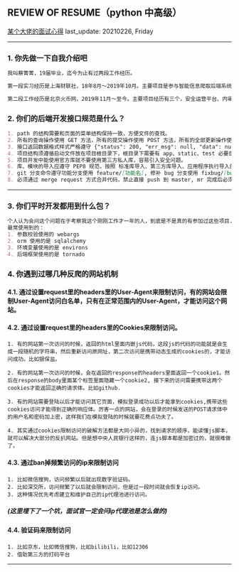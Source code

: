 ## REVIEW OF RESUME（python 中高级）

[某个大佬的面试心得](https://aleiwu.com/post/interview-experience/)                             last_update: 20210226, Friday

------------------

### 1. 你先做一下自我介绍吧

```markdown
我叫蔡箐菁，19届毕业，迄今为止有过两段工作经历。

第一段实习经历是上海财联社，18年8月～2019年10月。主要项目是参与智能信息爬取后端系统的开发，该爬取系统支持 web、微博、微信公众号 的实时信息爬取，后台爬取任务数量级在千万级别，爬取延时在 1min 内。日爬取量在 10w+ 数据。我在该项目中担任的角色为爬虫任务的开发，部分后端接口开发。后主要开发人员离职后，承担主要开发责任，同时负责项目的维护和开发，掌握整个系统的运作流程。

第二段工作经历是北京火币网，2019年11月～至今。主要项目经历有三个，安全运营平台、内审系统、资产监控。三个项目的的功能都是监控一些涉嫌违法违规的事情然后产生告警，运营人员通过平台内的一些辅助工具，如用户信息查询、黑地址查询、用户处置工具等，对告警进行处置。我在这三个项目中承担的角色都是核心开发人员，负责了一部分的接口和监控开发。
```

### 2. 你们的后端开发接口规范是什么？

```markdown
1. path 的结构需要和页面的菜单结构保持一致，方便文件的查找。
2. 所有的查询操作使用 GET 方法，所有的提交操作使用 POST 方法，所有的全部更新操作使用 PUT 方法，所有的部分更新操作使用 PUT 方法。
3. 接口返回数据格式样式严格遵守 {"status": 200, "err_msg": null, "data": null}。status 可以是标准化的 http 响应代码，也可以是 自定义的错误码。但是不要混用。
4. 项目结构须遵循启动文件放在项目根目录下，根目录下需要有 app、static、test 必要目录，所有的配置写在 settings.py。app 目录下需要有 handler、middleware、model、db.py、route.py，其中 route 是路由配置，db.py 是数据库连接，handler 里写的是接口逻辑，middleware 中放的是中间件，model 里放的是数据库的 orm 文件，必须要写 comment。
5. 项目开发中能使用官方库就不要使用第三方私人库，容易引入安全问题。
6. 库、模块的导入应遵守 PEP8 规范，按照 标准库导入、第三方库导入、应用程序执行导入的准许书写。每一类包中间空一行。
7. git 分支命令遵守功能分支使用 feature/[功能名], 修补 bug 分支使用 fixbug/[bug名]， 热补分支使用 hotfix/[bug名]。
8. 必须通过 merge request 方式合并代码，禁止直接 push 到 master, mr 完成后必须删除所合并分支。
```

------------------

### 3. 你们平时开发都用到什么包？

```markdown
个人认为会问这个问题在于考察我这个刚刚工作才一年的人，到底是不是真的有参加过这些项目...
最常使用到的：
1. 参数校验使用的 webargs
2. orm 使用的是 sqlalchemy
3. 环境变量使用的是 environs
4. 后端框架使用的是 tornado
```

### 4. 你遇到过哪几种反爬的网站机制

#### 4.1. 通过设置request里的headers里的User-Agent来限制访问，有的网站会限制User-Agent访问白名单，只有在正常范围内的User-Agent，才能访问这个网站。

#### 4.2. 通过设置request里的headers里的Cookies来限制访问。

    1. 有的网站第一次访问的时候，返回的html里面内嵌js代码，这段js的代码的功能就是会生成一段随机的字符串，然后重新访问原网址，第二次访问是携带动态生成的cookies的，才能访问成功。比如银保监。
    
    2. 有的网站第一次访问的时候，会在返回的response的headers里面返回一个cookie1。然后在response的body里面某个标签里面隐藏一个cookie2, 接下来的访问需要携带这两个cookies才能返回正确的请求体。比如github.
    
    3. 有的网站需要登陆以后才能访问其它页面，模拟登录成功以后才能拿到cookies,携带这些cookies访问才能得到正确的响应体。厉害一点的网站，会在登录的时候发送的POST请求体中的用户名和密码加上密，这样我们在模拟登陆的时候就要花费点功夫了。
    
    4. 其实通过cookies限制访问的破解方法都是大同小异的，找到请求的顺序，能读懂js脚本，就可以解决大部分的反扒网站。但是想中央人民银行这样的，连js脚本都是加密过的，就很难做了。

#### 4.3. 通过ban掉频繁访问的ip来限制访问

    1. 比如微信搜狗，访问频繁以后就出现数字验证码。
    2. 比如深交所，访问频繁了以后就会限制访问，但是过一段时间就会恢复ip访问。
    3. 这种情况优先考虑建立和维护自己的ip代理池进行访问。

##### (这里埋下了一个坑，面试官一定会问ip代理池是怎么做的)

#### 4.4. 验证码来限制访问

    1. 比如京东，比如微信搜狗，比如bilibili，比如12306
    2. 借助第三方的打码平台

-------------------

# 
